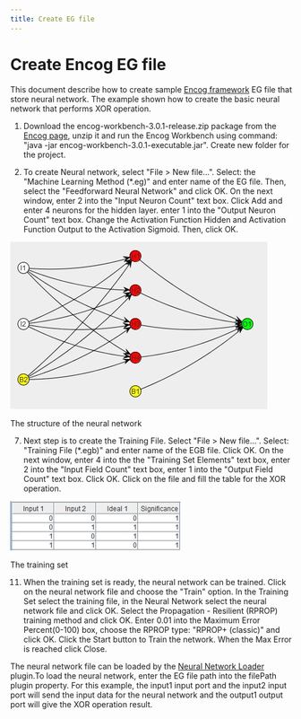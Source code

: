 ```yaml
---
title: Create EG file
---
```


# Create Encog EG file

This document describe how to create sample [Encog framework][1] EG file that store neural network. The example shown how to create the basic neural network that performs XOR operation.

1.  Download the encog-workbench-3.0.1-release.zip package from the [Encog page][2], unzip it and run the Encog Workbench using command: "java -jar encog-workbench-3.0.1-executable.jar". Create new folder for the project.
  
3.  To create Neural network, select "File > New file...". Select: the "Machine Learning Method (\*.eg)" and enter name of the EG file. Then, select the "Feedforward Neural Network" and click OK. On the next window, enter 2 into the "Input Neuron Count" text box. Click Add and enter 4 neurons for the hidden layer. enter 1 into the "Output Neuron Count" text box. Change the Activation Function Hidden and Activation Function Output to the Activation Sigmoid. Then, click OK.
  

![The structure of the neural network](img/neuralnetwork.jpg "The structure of the neural network")

The structure of the neural network

  
7.  Next step is to create the Training File. Select "File > New file...". Select: "Training File (\*.egb)" and enter name of the EGB file. Click OK. On the next window, enter 4 into the the "Training Set Elements" text box, enter 2 into the "Input Field Count" text box, enter 1 into the "Output Field Count" text box. Click OK. Click on the file and fill the table for the XOR operation.
  

![The training set](img/trainingset.jpg "The training set")

The training set

  
11.  When the training set is ready, the neural network can be trained. Click on the neural network file and choose the "Train" option. In the Training Set select the training file, in the Neural Network select the neural network file and click OK. Select the Propagation - Resilient (RPROP) training method and click OK. Enter 0.01 into the Maximum Error Percent(0-100) box, choose the RPROP type: "RPROP+ (classic)" and click OK. Click the Start button to Train the network. When the Max Error is reached click Close.

  
The neural network file can be loaded by the [Neural Network Loader][3] plugin.To load the neural network, enter the EG file path into the filePath plugin property. For this example, the input1 input port and the input2 input port will send the input data for the neural network and the output1 output port will give the XOR operation result.  

[1]: http://www.heatonresearch.com/encog
[2]: http://www.heatonresearch.com/encog
[3]: NeuralNetworkLoader.htm